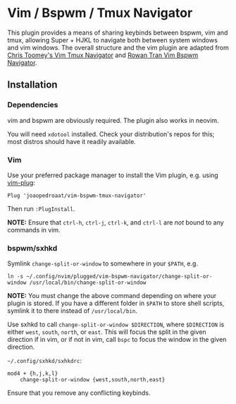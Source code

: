 # Vim / Bspwm / Tmux Navigator

This plugin provides a means of sharing keybinds between bspwm, vim and tmux, allowing Super + HJKL to navigate both between system windows and vim windows. The overall structure and the vim plugin are adapted from [Chris Toomey's Vim Tmux Navigator](https://github.com/christoomey/vim-tmux-navigator) and [Rowan Tran Vim Bspwm Navigator](https://github.com/rowantran/vim-bspwm-navigator).

## Installation
### Dependencies
vim and bspwm are obviously required. The plugin also works in neovim.

You will need `xdotool` installed. Check your distribution's repos for this; most distros should have it readily available.

### Vim
Use your preferred package manager to install the Vim plugin, e.g. using [vim-plug](https://github.com/junegunn/vim-plug):
```
Plug 'joaopedroaat/vim-bspwm-tmux-navigator'
```
Then run `:PlugInstall`.

**NOTE:** Ensure that `ctrl-h`, `ctrl-j`, `ctrl-k`, and `ctrl-l` are *not* bound to any commands in vim.

### bspwm/sxhkd
Symlink `change-split-or-window` to somewhere in your `$PATH`, e.g.
```
ln -s ~/.config/nvim/plugged/vim-bspwm-navigator/change-split-or-window /usr/local/bin/change-split-or-window
```
**NOTE:** You must change the above command depending on where your plugin is stored. If you have a different folder in `$PATH` to store shell scripts, symlink it to there instead of `/usr/local/bin`.

Use sxhkd to call `change-split-or-window $DIRECTION`, where `$DIRECTION` is either `west`, `south`, `north`, or `east`. This will focus the split in the given direction if in vim, or if not in vim, call `bspc` to focus the window in the given direction.

`~/.config/sxhkd/sxhkdrc`:
```
mod4 + {h,j,k,l}
    change-split-or-window {west,south,north,east}
```
Ensure that you remove any conflicting keybinds.
